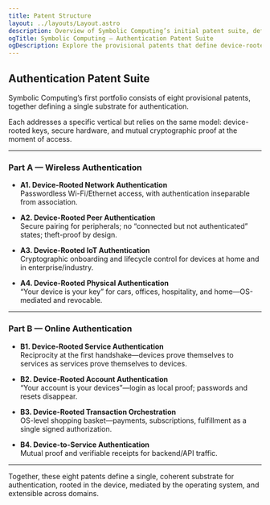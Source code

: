 ```yaml
---
title: Patent Structure
layout: ../layouts/Layout.astro
description: Overview of Symbolic Computing’s initial patent suite, defining device-rooted trust across eight verticals.
ogTitle: Symbolic Computing — Authentication Patent Suite
ogDescription: Explore the provisional patents that define device-rooted trust across networks, peers, IoT, physical access, services, accounts, checkout, and service-to-service.
---
```


## Authentication Patent Suite

Symbolic Computing’s first portfolio consists of eight provisional patents, together defining a single substrate for authentication.  

Each addresses a specific vertical but relies on the same model: device-rooted keys, secure hardware, and mutual cryptographic proof at the moment of access.

---

### Part A — Wireless Authentication

- **A1. Device-Rooted Network Authentication**  
  Passwordless Wi-Fi/Ethernet access, with authentication inseparable from association.  

- **A2. Device-Rooted Peer Authentication**  
  Secure pairing for peripherals; no “connected but not authenticated” states; theft-proof by design.  

- **A3. Device-Rooted IoT Authentication**  
  Cryptographic onboarding and lifecycle control for devices at home and in enterprise/industry.  

- **A4. Device-Rooted Physical Authentication**  
  “Your device is your key” for cars, offices, hospitality, and home—OS-mediated and revocable.  

---

### Part B — Online Authentication

- **B1. Device-Rooted Service Authentication**  
  Reciprocity at the first handshake—devices prove themselves to services as services prove themselves to devices.  

- **B2. Device-Rooted Account Authentication**  
  “Your account is your devices”—login as local proof; passwords and resets disappear.  

- **B3. Device-Rooted Transaction Orchestration**  
  OS-level shopping basket—payments, subscriptions, fulfillment as a single signed authorization.  

- **B4. Device-to-Service Authentication**  
  Mutual proof and verifiable receipts for backend/API traffic.  

---

Together, these eight patents define a single, coherent substrate for authentication, rooted in the device, mediated by the operating system, and extensible across domains.
